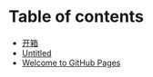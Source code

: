 # Table of contents

* [开箱](README.md)
* [Untitled](untitled.md)
* [Welcome to GitHub Pages](index.md)

